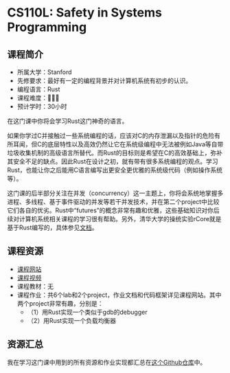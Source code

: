 # CS110L: Safety in Systems Programming
## 课程简介
- 所属大学：Stanford
- 先修要求：最好有一定的编程背景并对计算机系统有初步的认识。
- 编程语言：Rust
- 课程难度：🌟🌟🌟
- 预计学时：30小时

在这门课中你将会学习Rust这门神奇的语言。

如果你学过C并接触过一些系统编程的话，应该对C的内存泄漏以及指针的危险有所耳闻，但C的底层特性以及高效仍然让它在系统级编程中无法被例如Java等自带垃圾收集机制的高级语言所替代。而Rust的目标则是希望在C的高效基础上，弥补其安全不足的缺点。因此Rust在设计之初，就有带有很多系统编程的观点。学习Rust，也能让你之后能用C语言编写出更安全更优雅的系统级代码（例如操作系统等）。

这门课的后半部分关注在并发（concurrency）这一主题上，你将会系统地掌握多进程、多线程、基于事件驱动的并发等若干并发技术，并在第二个project中比较它们各自的优劣。Rust中“futures”的概念非常有趣和优雅，这些基础知识对你后续对计算机系统相关课程的学习很有帮助。另外，清华大学的操统实验rCore就是基于Rust编写的，具体参见[文档](https://rcore-os.github.io/rCore-Tutorial-Book-v3/index.html)。
## 课程资源
- [课程网站](https://reberhardt.com/cs110l/spring-2020/)
- [课程视频](https://youtu.be/j7AQrtLevUE)
- 课程教材：无
- 课程作业：共6个lab和2个project，作业文档和代码框架详见课程网站。其中两个project非常有趣，分别是：
    - （1）用Rust实现一个类似于gdb的debugger
    - （2）用Rust实现一个负载均衡器

## 资源汇总
我在学习这门课中用到的所有资源和作业实现都汇总在[这个Github仓库](https://github.com/PKUFlyingPig/CS110L)中。